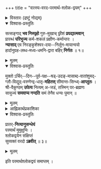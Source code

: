+++
title = "वात्स्य-वरद-परमार्थ-श्लोक-द्वयम्"
+++

<details><summary>विस्तारः (द्रष्टुं नोद्यम्)</summary>

परमार्थश्लोकद्वयम्   
श्रीवात्स्यवरदगुरुभिरनुगृहीतं  
श्रीरस्तु ।  
श्रीमते हयग्रीवायनमः ।  
श्रीमते रामानुजाय नमः ॥

वन्देऽहं वरदार्यं तं  
वत्साभिजन-भूषणम् ।  
भाष्यामृत-प्रदानाद् यः  
**सञ्जीवयति** माम् अपि ॥
</details>

<details open><summary>विश्वास-प्रस्तुतिः</summary>

सत्सङ्गाद् **भव निस्पृहो** गुरु-मुखाच् छ्रीशं **प्रपद्यात्मवान्**  
प्रारब्धं **परिभुज्य** कर्म-शकलं प्रक्षीण-कर्मान्तरः ।  
**न्यासाद्** एव निरङ्कुशेश्वर-दया--निर्लून-मायान्वयो  
हार्दानुग्रह-लब्ध-मध्य-धमनि-द्वारा बहिर् **निर्गतः** ॥    १॥
</details>

<details><summary>मूलम्</summary>

सत्सङ्गाद्भवनिःस्पृहो गुरुमुखाच्छ्रीशं प्रपद्यात्मवान्  
प्रारब्धं परिभुज्य कर्मशकलं प्रक्षीणकर्मान्तरः ।  
न्यासादेव निरङ्कुशेश्वरदयानिर्लूनमायान्वयः  
हार्दानुग्रहलब्धमध्यधमनिद्वारा बहिर्निर्गतः ॥ १॥
</details>


<details open><summary>विश्वास-प्रस्तुतिः</summary>

मुक्तो ऽर्चिर्--दिन--पूर्व-पक्ष--षड्-उदङ्-मासाब्द-वातांशुमद्-  
ग्लौ-विद्युद्-वरुणेन्द्र-धातृ-**महितस्** सीमान्त-सिन्ध्व्-**आप्लुतः** ।  
श्री-वैकुण्ठम् **उपेत्य** नित्यम् अ-जडं, तस्मिन् पर-ब्रह्मणः  
सायुज्यं **समवाप्य नन्दति** समं तेनैव धन्यः पुमान् ॥ 
</details>

<details><summary>मूलम्</summary>

मुक्तोऽर्चिर्दिनपूर्वपक्षषडुदङ्मासाब्दवातांशुम-  
द्ग्लौविद्युद्वरुणेन्द्रधातृमहितस्सीमान्तसिन्ध्वाप्लुतः ।  
श्रीवैकुण्ठमुपेत्य नित्यमजडं तस्मिन् परब्रह्मणः  
सायुज्यं समवाप्य नन्दति समं तेनैव धन्यः पुमान् ॥ २॥
</details>

<details><summary>आह्निकार्थप्रकाशिका</summary>

सत्-सङ्गादित्यादि-वरद-गुरु-निर्मित-श्लोक-द्वय-कीर्तनं मुमुक्षुत्व-निबन्धनम् ।

> प्रातर् नित्यानुसन्धेयं  
परमार्थं मुमुक्षुभिः ।  
श्लोकद्वयेन संक्षिप्तं  
सुव्यक्तं वरदोऽब्रवीत् ॥ 

इति वरद-गुरूक्तेः ।

[[३७]]
</details>


<details open><summary>विश्वास-प्रस्तुतिः</summary>

प्रातर्-**नित्यानुसन्धेयं**  
परमार्थं मुमुक्षुभिः ।  
श्लोकद्वयेन संक्षिप्तं  
सुव्यक्तं वरदो **ऽब्रवीत्** ॥ ३॥
</details>

<details><summary>मूलम्</summary>

प्रातर्नित्यानुसन्धेयं परमार्थं मुमुक्षुभिः ।  
श्लोकद्वयेन सङ्क्षिप्तं सुव्यक्तं वरदोऽब्रवीत् ॥ ३॥
</details>

इति परमार्थश्लोकद्वयं समाप्तम् ।
  
